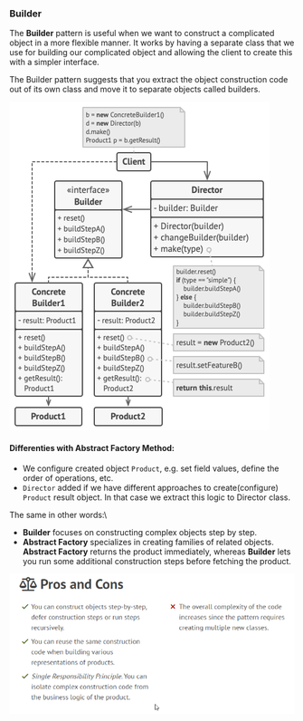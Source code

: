 ### Builder
The **Builder** pattern is useful when we want to construct a complicated object in a more flexible manner.
It works by having a separate class that we use for building our complicated object and allowing the client to create this with a simpler interface.

The Builder pattern suggests that you extract the object construction code out of its own class and move it to separate objects called builders.

![Builder imafe](../assets/creational/builder-structure.png)

#### Differenties with Abstract Factory Method:
- We configure created object `Product`, e.g. set field values, define the order of operations, etc.
- `Director` added if we have different approaches to create(configure) `Product` result object.
In that case we extract this logic to Director class.

The same in other words:\
- **Builder** focuses on constructing complex objects step by step.
- **Abstract Factory** specializes in creating families of related objects. 
**Abstract Factory** returns the product immediately, 
whereas **Builder** lets you run some additional construction steps before fetching the product.

![Pros Cons](../assets/creational/builder-pros-cons.png)